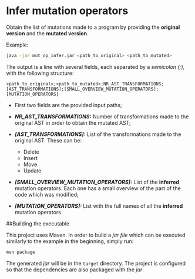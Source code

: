 # Infer mutation operators
Obtain the list of mutations made to a program by providing the **original version** and the **mutated version**.

Example:

```bash
java -jar mut_op_infer.jar <path_to_original> <path_to_mutated>
```

The output is a line with several fields, each separated by a _semicolon (;)_, with the following structure:

```
<path_to_original>;<path_to_mutated>;NR_AST_TRANSFORMATIONS;[AST_TRANSFORMATIONS];[SMALL_OVERVIEW_MUTATION_OPERATORS];[MUTATION_OPERATORS]
```

* First two fields are the provided input paths;
* ***NR_AST_TRANSFORMATIONS:*** Number of transformations made to the original AST in order to obtain the mutated AST;
* ***[AST_TRANSFORMATIONS]:*** List of the transformations made to the original AST. These can be:

    * Delete
    * Insert
    * Move
    * Update

* ***[SMALL_OVERVIEW_MUTATION_OPERATORS]:*** List of the **inferred** mutation operators. Each one has a small overview of the part of the code which was modified;

* ***[MUTATION_OPERATORS]:*** List with the full names of all the **inferred** mutation operators.

##Building the executable

This project uses Maven. In order to build a _jar file_ which can be executed similarly to the example in the beginning, simply run:

```bash
mvn package
```

The generated _jar_ will be in the `target` directory.
The project is configured so that the dependencies are also packaged with the _jar_.
